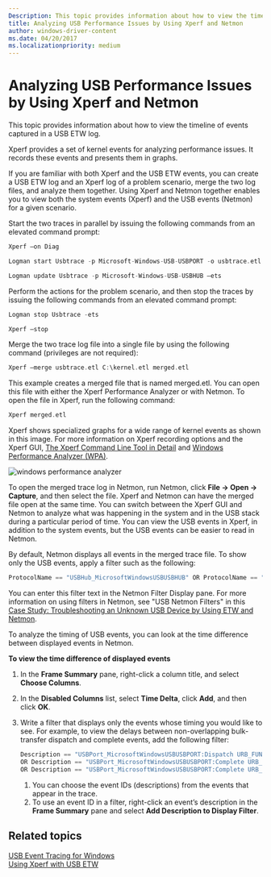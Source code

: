 ```yaml
---
Description: This topic provides information about how to view the timeline of events captured in a USB ETW log.
title: Analyzing USB Performance Issues by Using Xperf and Netmon
author: windows-driver-content
ms.date: 04/20/2017
ms.localizationpriority: medium
---
```


# Analyzing USB Performance Issues by Using Xperf and Netmon


This topic provides information about how to view the timeline of events captured in a USB ETW log.

Xperf provides a set of kernel events for analyzing performance issues. It records these events and presents them in graphs.

If you are familiar with both Xperf and the USB ETW events, you can create a USB ETW log and an Xperf log of a problem scenario, merge the two log files, and analyze them together. Using Xperf and Netmon together enables you to view both the system events (Xperf) and the USB events (Netmon) for a given scenario.

Start the two traces in parallel by issuing the following commands from an elevated command prompt:

```cpp
Xperf –on Diag

Logman start Usbtrace -p Microsoft-Windows-USB-USBPORT -o usbtrace.etl -ets -nb 128 640 -bs 128

Logman update Usbtrace -p Microsoft-Windows-USB-USBHUB –ets
```

Perform the actions for the problem scenario, and then stop the traces by issuing the following commands from an elevated command prompt:

```cpp
Logman stop Usbtrace -ets

Xperf –stop
```

Merge the two trace log file into a single file by using the following command (privileges are not required):

```cpp
Xperf –merge usbtrace.etl C:\kernel.etl merged.etl
```

This example creates a merged file that is named merged.etl. You can open this file with either the Xperf Performance Analyzer or with Netmon. To open the file in Xperf, run the following command:

```cpp
Xperf merged.etl
```

Xperf shows specialized graphs for a wide range of kernel events as shown in this image. For more information on Xperf recording options and the Xperf GUI, [The Xperf Command Line Tool in Detail](https://msdn.microsoft.com/library/cc305221.aspx) and [Windows Performance Analyzer (WPA)](https://msdn.microsoft.com/library/cc305187.aspx).

![windows performance analyzer](images/xperf3.png)

To open the merged trace log in Netmon, run Netmon, click **File -&gt; Open -&gt; Capture**, and then select the file. Xperf and Netmon can have the merged file open at the same time. You can switch between the Xperf GUI and Netmon to analyze what was happening in the system and in the USB stack during a particular period of time. You can view the USB events in Xperf, in addition to the system events, but the USB events can be easier to read in Netmon.

By default, Netmon displays all events in the merged trace file. To show only the USB events, apply a filter such as the following:

```cpp
ProtocolName == "USBHub_MicrosoftWindowsUSBUSBHUB" OR ProtocolName == "USBPort_MicrosoftWindowsUSBUSBPORT"
```

You can enter this filter text in the Netmon Filter Display pane. For more information on using filters in Netmon, see "USB Netmon Filters" in this [Case Study: Troubleshooting an Unknown USB Device by Using ETW and Netmon](case-study--troubleshooting-an-unknown-usb-device-by-using-etw-and-netmon.md).

To analyze the timing of USB events, you can look at the time difference between displayed events in Netmon.

**To view the time difference of displayed events**

1.  In the **Frame Summary** pane, right-click a column title, and select **Choose Columns**.
2.  In the **Disabled Columns** list, select **Time Delta**, click **Add**, and then click **OK**.
3.  Write a filter that displays only the events whose timing you would like to see. For example, to view the delays between non-overlapping bulk-transfer dispatch and complete events, add the following filter:
    ```cpp
    Description == "USBPort_MicrosoftWindowsUSBUSBPORT:Dispatch URB_FUNCTION_BULK_OR_INTERRUPT_TRANSFER" 
    OR Description == "USBPort_MicrosoftWindowsUSBUSBPORT:Complete URB_FUNCTION_BULK_OR_INTERRUPT_TRANSFER" 
    OR Description == "USBPort_MicrosoftWindowsUSBUSBPORT:Complete URB_FUNCTION_BULK_OR_INTERRUPT_TRANSFER with Data"

    ```

    1.  You can choose the event IDs (descriptions) from the events that appear in the trace.
    2.  To use an event ID in a filter, right-click an event’s description in the **Frame Summary** pane and select **Add Description to Display Filter**.

## Related topics
[USB Event Tracing for Windows](usb-event-tracing-for-windows.md)  
[Using Xperf with USB ETW](using-xperf-with-usb-etw.md)  



